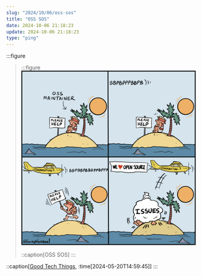 ```yaml
---
slug: "2024/10/06/oss-sos"
title: "OSS SOS"
date: 2024-10-06 21:18:23
update: 2024-10-06 21:18:23
type: "ping"
---
```


:::figure
> :::figure
> ![A comic strip depicting an open source software maintainer on a desert island, desperately seeking help. In the third panel, a plane labeled 'Corporation' flies by. In the final panel, the plane drops a bag labeled 'ISSUES' on the maintainer, while flying a banner 'we love open source.'' The comic is attributed to Forrest Brazeal (https://forrestbrazeal.com/).](./images/2024-10-06-21-18-23-oss-sos-01.png)
>
> ::caption[OSS SOS]
> :::

::caption[[Good Tech Things](https://www.goodtechthings.com/oss-sos/), :time[2024-05-20T14:59:45]]
:::
